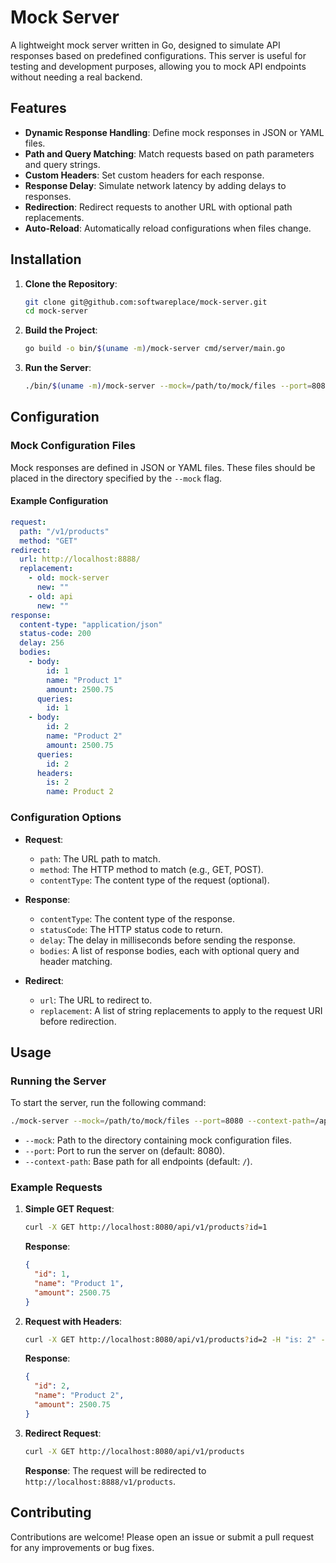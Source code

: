# Mock Server

A lightweight mock server written in Go, designed to simulate API responses based on predefined configurations. This
server is useful for testing and development purposes, allowing you to mock API endpoints without needing a real
backend.

## Features

- **Dynamic Response Handling**: Define mock responses in JSON or YAML files.
- **Path and Query Matching**: Match requests based on path parameters and query strings.
- **Custom Headers**: Set custom headers for each response.
- **Response Delay**: Simulate network latency by adding delays to responses.
- **Redirection**: Redirect requests to another URL with optional path replacements.
- **Auto-Reload**: Automatically reload configurations when files change.

## Installation

1. **Clone the Repository**:
   ```bash
   git clone git@github.com:softwareplace/mock-server.git
   cd mock-server
   ```

2. **Build the Project**:
   ```bash
   go build -o bin/$(uname -m)/mock-server cmd/server/main.go
   ```
3. **Run the Server**:
   ```bash
   ./bin/$(uname -m)/mock-server --mock=/path/to/mock/files --port=8080 --context-path=/api
   ```

## Configuration

### Mock Configuration Files

Mock responses are defined in JSON or YAML files. These files should be placed in the directory specified by the
`--mock` flag.

#### Example Configuration

```yaml
request:
  path: "/v1/products"
  method: "GET"
redirect:
  url: http://localhost:8888/
  replacement:
    - old: mock-server
      new: ""
    - old: api
      new: ""
response:
  content-type: "application/json"
  status-code: 200
  delay: 256
  bodies:
    - body:
        id: 1
        name: "Product 1"
        amount: 2500.75
      queries:
        id: 1
    - body:
        id: 2
        name: "Product 2"
        amount: 2500.75
      queries:
        id: 2
      headers:
        is: 2
        name: Product 2
```

### Configuration Options

- **Request**:
    - `path`: The URL path to match.
    - `method`: The HTTP method to match (e.g., GET, POST).
    - `contentType`: The content type of the request (optional).

- **Response**:
    - `contentType`: The content type of the response.
    - `statusCode`: The HTTP status code to return.
    - `delay`: The delay in milliseconds before sending the response.
    - `bodies`: A list of response bodies, each with optional query and header matching.

- **Redirect**:
    - `url`: The URL to redirect to.
    - `replacement`: A list of string replacements to apply to the request URI before redirection.

## Usage

### Running the Server

To start the server, run the following command:

```bash
./mock-server --mock=/path/to/mock/files --port=8080 --context-path=/api
```

- `--mock`: Path to the directory containing mock configuration files.
- `--port`: Port to run the server on (default: 8080).
- `--context-path`: Base path for all endpoints (default: `/`).

### Example Requests

1. **Simple GET Request**:
   ```bash
   curl -X GET http://localhost:8080/api/v1/products?id=1
   ```

   **Response**:
   ```json
   {
     "id": 1,
     "name": "Product 1",
     "amount": 2500.75
   }
   ```

2. **Request with Headers**:
   ```bash
   curl -X GET http://localhost:8080/api/v1/products?id=2 -H "is: 2" -H "name: Product 2"
   ```

   **Response**:
   ```json
   {
     "id": 2,
     "name": "Product 2",
     "amount": 2500.75
   }
   ```

3. **Redirect Request**:
   ```bash
   curl -X GET http://localhost:8080/api/v1/products
   ```

   **Response**:
   The request will be redirected to `http://localhost:8888/v1/products`.

## Contributing

Contributions are welcome! Please open an issue or submit a pull request for any improvements or bug fixes.

